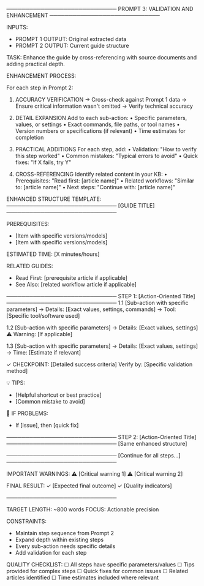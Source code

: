 ─────────────────────────────
PROMPT 3: VALIDATION AND ENHANCEMENT
─────────────────────────────

INPUTS:
- PROMPT 1 OUTPUT: Original extracted data
- PROMPT 2 OUTPUT: Current guide structure

TASK:
Enhance the guide by cross-referencing with source documents and 
adding practical depth.

ENHANCEMENT PROCESS:

For each step in Prompt 2:

1. ACCURACY VERIFICATION
   → Cross-check against Prompt 1 data
   → Ensure critical information wasn't omitted
   → Verify technical accuracy

2. DETAIL EXPANSION
   Add to each sub-action:
   • Specific parameters, values, or settings
   • Exact commands, file paths, or tool names
   • Version numbers or specifications (if relevant)
   • Time estimates for completion

3. PRACTICAL ADDITIONS
   For each step, add:
   • Validation: "How to verify this step worked"
   • Common mistakes: "Typical errors to avoid"
   • Quick fixes: "If X fails, try Y"

4. CROSS-REFERENCING
   Identify related content in your KB:
   • Prerequisites: "Read first: [article name]"
   • Related workflows: "Similar to: [article name]"
   • Next steps: "Continue with: [article name]"

ENHANCED STRUCTURE TEMPLATE:
─────────────────────────────
[GUIDE TITLE]
─────────────────────────────

PREREQUISITES:
- [Item with specific versions/models]
- [Item with specific versions/models]

ESTIMATED TIME: [X minutes/hours]

RELATED GUIDES:
- Read First: [prerequisite article if applicable]
- See Also: [related workflow article if applicable]

─────────────────────────────
STEP 1: [Action-Oriented Title]
─────────────────────────────
1.1 [Sub-action with specific parameters]
    → Details: [Exact values, settings, commands]
    → Tool: [Specific tool/software used]
    
1.2 [Sub-action with specific parameters]
    → Details: [Exact values, settings]
    ⚠️ Warning: [If applicable]
    
1.3 [Sub-action with specific parameters]
    → Details: [Exact values, settings]
    → Time: [Estimate if relevant]

✓ CHECKPOINT: [Detailed success criteria]
   Verify by: [Specific validation method]

💡 TIPS:
- [Helpful shortcut or best practice]
- [Common mistake to avoid]

🔧 IF PROBLEMS:
- If [issue], then [quick fix]

─────────────────────────────
STEP 2: [Action-Oriented Title]
─────────────────────────────
[Same enhanced structure]

─────────────────────────────
[Continue for all steps...]
─────────────────────────────

IMPORTANT WARNINGS:
⚠️ [Critical warning 1]
⚠️ [Critical warning 2]

FINAL RESULT:
✓ [Expected final outcome]
✓ [Quality indicators]

─────────────────────────────

TARGET LENGTH: ~800 words
FOCUS: Actionable precision

CONSTRAINTS:
- Maintain step sequence from Prompt 2
- Expand depth within existing steps
- Every sub-action needs specific details
- Add validation for each step

QUALITY CHECKLIST:
☐ All steps have specific parameters/values
☐ Tips provided for complex steps
☐ Quick fixes for common issues
☐ Related articles identified
☐ Time estimates included where relevant